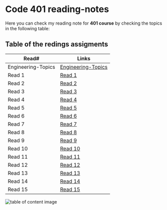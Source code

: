 # Code 401 reading-notes

Here you can check my reading note for **401 course** by checking the topics in the following table:

## Table of the redings assigments

| Read#              | Links                                                                                                                    |
| ------------------ | ------------------------------------------------------------------------------------------------------------------------ |
| Engineering-Topics | [Engineering-Topics](https://malekhassan.github.io/reading-notes/Code401-AdvancedSoftwareDevelopment/Engineering-Topics) |
| Read 1             | [Read 1](https://malekhassan.github.io/reading-notes/Code401-AdvancedSoftwareDevelopment/read01)                         |
| Read 2             | [Read 2](https://malekhassan.github.io/reading-notes/Code401-AdvancedSoftwareDevelopment/read02)                         |
| Read 3             | [Read 3](https://malekhassan.github.io/reading-notes/Code401-AdvancedSoftwareDevelopment/read03)                         |
| Read 4             | [Read 4](https://malekhassan.github.io/reading-notes/Code401-AdvancedSoftwareDevelopment/read04)                         |
| Read 5             | [Read 5](https://malekhassan.github.io/reading-notes/Code401-AdvancedSoftwareDevelopment/read05)                         |
| Read 6             | [Read 6]()                                                                                                               |
| Read 7             | [Read 7]()                                                                                                               |
| Read 8             | [Read 8]()                                                                                                               |
| Read 9             | [Read 9]()                                                                                                               |
| Read 10            | [Read 10]()                                                                                                              |
| Read 11            | [Read 11]()                                                                                                              |
| Read 12            | [Read 12]()                                                                                                              |
| Read 13            | [Read 13]()                                                                                                              |
| Read 14            | [Read 14]()                                                                                                              |
| Read 15            | [Read 15]()                                                                                                              |

![table of content image](https://notionpress.com/blog/wp-content/uploads/2015/07/table-of-contents1.jpg)

